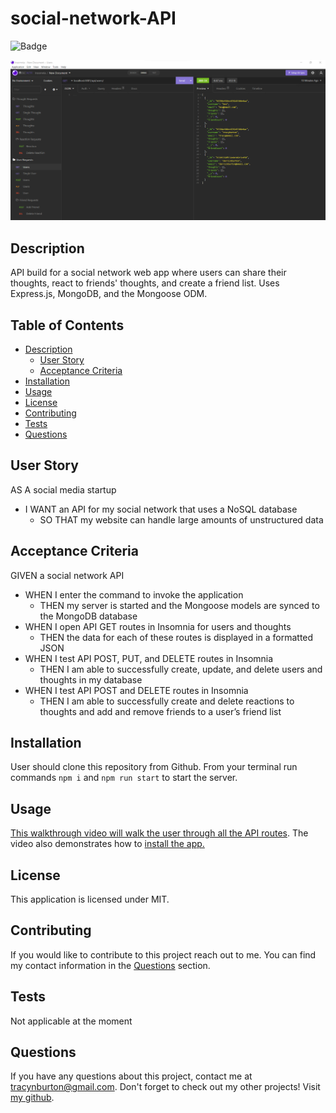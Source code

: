 # social-network-API

![Badge](https://img.shields.io/badge/License-MIT-lightblue.svg)

![Trying Routes on Insomnia](https://github.com/tracybrtn/social-network-API/blob/7bc070adf3105a410b7ea16c30ef044ad0104c08/assets/Images/Insomnia-Routes-Screenshot.png)

## Description

API build for a social network web app where users can share their thoughts, react to friends' thoughts, and create a friend list. Uses Express.js, MongoDB, and the Mongoose ODM.

## Table of Contents

- [Description](#description)
  - [User Story](#user-story)
  - [Acceptance Criteria](#acceptance-criteria)
- [Installation](#installation)
- [Usage](#usage)
- [License](#license)
- [Contributing](#contributing)
- [Tests](#tests)
- [Questions](#questions)

## User Story

AS A social media startup
- I WANT an API for my social network that uses a NoSQL database
  - SO THAT my website can handle large amounts of unstructured data
  
## Acceptance Criteria

GIVEN a social network API
- WHEN I enter the command to invoke the application
  - THEN my server is started and the Mongoose models are synced to the MongoDB database
- WHEN I open API GET routes in Insomnia for users and thoughts
  - THEN the data for each of these routes is displayed in a formatted JSON
- WHEN I test API POST, PUT, and DELETE routes in Insomnia
  - THEN I am able to successfully create, update, and delete users and thoughts in my database
- WHEN I test API POST and DELETE routes in Insomnia
  - THEN I am able to successfully create and delete reactions to thoughts and add and remove friends to a user’s friend list

## Installation

User should clone this repository from Github.  From your terminal run commands `npm i` and `npm run start` to start the server.

## Usage

[This walkthrough video will walk the user through all the API routes](https://watch.screencastify.com/v/JxRbDxbuuVFfvVQWcF7Z). The video also demonstrates how to [install the app.](#installation)

## License

This application is licensed under MIT.

## Contributing

If you would like to contribute to this project reach out to me. You can find my contact information in the [Questions](#questions) section.

## Tests

Not applicable at the moment

## Questions

If you have any questions about this project, contact me at tracynburton@gmail.com.
Don't forget to check out my other projects! Visit [my github](https://github.com/tracybrtn).
